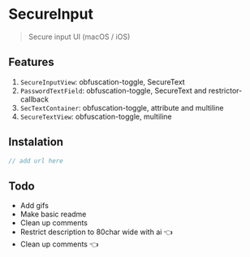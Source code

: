 # SecureInput

> Secure input UI (macOS / iOS)

## Features
1. `SecureInputView`: obfuscation-toggle, SecureText
2. `PasswordTextField`: obfuscation-toggle, SecureText and restrictor-callback
3. `SecTextContainer`: obfuscation-toggle, attribute and multiline
4. `SecureTextView`: obfuscation-toggle, multiline

## Instalation
```swift
// add url here
```
## Todo
- Add gifs
- Make basic readme
- Clean up comments
- Restrict description to 80char wide with ai 👈
- Clean up comments 👈
